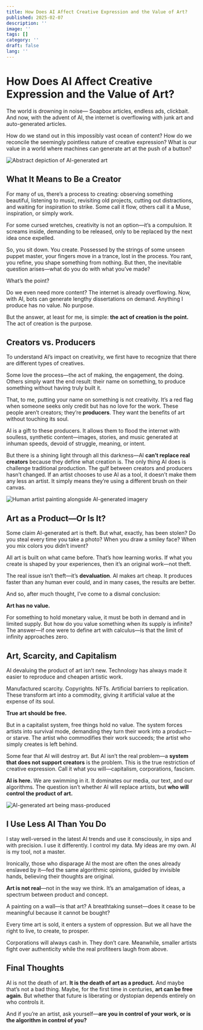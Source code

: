 ```yaml
---
title: How Does AI Affect Creative Expression and the Value of Art?
published: 2025-02-07
description: ''
image: ''
tags: []
category: ''
draft: false 
lang: ''
---
```


# How Does AI Affect Creative Expression and the Value of Art?

The world is drowning in noise—
Soapbox articles, endless ads, clickbait. And now, with the advent of AI, the internet is overflowing with junk art and auto-generated articles.

How do we stand out in this impossibly vast ocean of content? How do we reconcile the seemingly pointless nature of creative expression? What is our value in a world where machines can generate art at the push of a button?

![Abstract depiction of AI-generated art](./pic1.jpg)

## What It Means to Be a Creator

For many of us, there’s a process to creating: observing something beautiful, listening to music, revisiting old projects, cutting out distractions, and waiting for inspiration to strike. Some call it flow, others call it a Muse, inspiration, or simply work.

For some cursed wretches, creativity is not an option—it’s a compulsion. It screams inside, demanding to be released, only to be replaced by the next idea once expelled.

So, you sit down. You create. Possessed by the strings of some unseen puppet master, your fingers move in a trance, lost in the process. You rant, you refine, you shape something from nothing. But then, the inevitable question arises—what do you do with what you’ve made?

What’s the point?

Do we even need more content? The internet is already overflowing. Now, with AI, bots can generate lengthy dissertations on demand. Anything I produce has no value. No purpose.

But the answer, at least for me, is simple: **the act of creation is the point.** The act of creation is the purpose.

## Creators vs. Producers

To understand AI’s impact on creativity, we first have to recognize that there are different types of creatives.

Some love the process—the act of making, the engagement, the doing. Others simply want the end result: their name on something, to produce something without having truly built it.

That, to me, putting your name on something is not creativity. It’s a red flag when someone seeks only credit but has no love for the work. These people aren’t creators; they’re **producers**. They want the benefits of art without touching its soul.

AI is a gift to these producers. It allows them to flood the internet with soulless, synthetic content—images, stories, and music generated at inhuman speeds, devoid of struggle, meaning, or intent.

But there is a shining light through all this darkness—AI **can’t replace real creators** because they define what creation is. The only thing AI does is challenge traditional production. The gulf between creators and producers hasn’t changed. If an artist chooses to use AI as a tool, it doesn’t make them any less an artist. It simply means they’re using a different brush on their canvas.

![Human artist painting alongside AI-generated imagery](./pic2.jpg)

## Art as a Product—Or Is It?

Some claim AI-generated art is theft. But what, exactly, has been stolen? Do you steal every time you take a photo? When you draw a smiley face? When you mix colors you didn’t invent?

All art is built on what came before. That’s how learning works. If what you create is shaped by your experiences, then it’s an original work—not theft.

The real issue isn’t theft—it’s **devaluation**. AI makes art cheap. It produces faster than any human ever could, and in many cases, the results are better.

And so, after much thought, I’ve come to a dismal conclusion:

**Art has no value.**

For something to hold monetary value, it must be both in demand and in limited supply. But how do you value something when its supply is infinite? The answer—if one were to define art with calculus—is that the limit of infinity approaches zero.

## Art, Scarcity, and Capitalism

AI devaluing the product of art isn’t new. Technology has always made it easier to reproduce and cheapen artistic work.

Manufactured scarcity. Copyrights. NFTs. Artificial barriers to replication. These transform art into a commodity, giving it artificial value at the expense of its soul.

**True art should be free.**

But in a capitalist system, free things hold no value. The system forces artists into survival mode, demanding they turn their work into a product—or starve. The artist who commodifies their work succeeds; the artist who simply creates is left behind.

Some fear that AI will destroy art. But AI isn’t the real problem—a **system that does not support creators** is the problem. This is the true restriction of creative expression. Call it what you will—capitalism, corporations, fascism.

**AI is here.** We are swimming in it. It dominates our media, our text, and our algorithms. The question isn’t whether AI will replace artists, but **who will control the product of art.**

![AI-generated art being mass-produced](./pic3.jpg)

## I Use Less AI Than You Do

I stay well-versed in the latest AI trends and use it consciously, in sips and with precision. I use it differently. I control my data. My ideas are my own. AI is my tool, not a master.

Ironically, those who disparage AI the most are often the ones already enslaved by it—fed the same algorithmic opinions, guided by invisible hands, believing their thoughts are original.

**Art is not real**—not in the way we think. It’s an amalgamation of ideas, a spectrum between product and concept.

A painting on a wall—is that art? A breathtaking sunset—does it cease to be meaningful because it cannot be bought?

Every time art is sold, it enters a system of oppression. But we all have the right to live, to create, to prosper.

Corporations will always cash in. They don’t care. Meanwhile, smaller artists fight over authenticity while the real profiteers laugh from above.

## Final Thoughts

AI is not the death of art. **It is the death of art as a product.** And maybe that’s not a bad thing. Maybe, for the first time in centuries, **art can be free again.** But whether that future is liberating or dystopian depends entirely on who controls it.

And if you’re an artist, ask yourself—**are you in control of your work, or is the algorithm in control of you?**
